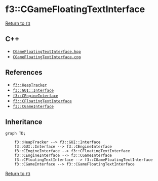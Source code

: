 # f3::CGameFloatingTextInterface

[Return to `f3`](/docs/f3.md)

## C++

- [`CGameFloatingTextInterface.hpp`](/src/f3/CGameFloatingTextInterface.hpp)
- [`CGameFloatingTextInterface.cpp`](/src/f3/CGameFloatingTextInterface.cpp)

## References

- [`f3::HeapTracker`](/docs/f3/HeapTracker.md)
- [`f3::GUI::Interface`](/docs/f3/GUI/Interface.md)
- [`f3::CEngineInterface`](/docs/f3/CEngineInterface.md)
- [`f3::CFloatingTextInterface`](/docs/f3/CFloatingTextInterface.md)
- [`f3::CGameInterface`](/docs/f3/CGameInterface.md)

## Inheritance

```mermaid
graph TD;
    
    f3::HeapTracker --> f3::GUI::Interface
    f3::GUI::Interface --> f3::CEngineInterface
    f3::CEngineInterface --> f3::CFloatingTextInterface
    f3::CEngineInterface --> f3::CGameInterface
    f3::CFloatingTextInterface --> f3::CGameFloatingTextInterface
    f3::CGameInterface --> f3::CGameFloatingTextInterface
```

[Return to `f3`](/docs/f3.md)